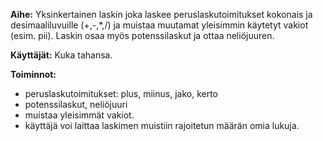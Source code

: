 **Aihe:** Yksinkertainen laskin joka laskee peruslaskutoimitukset kokonais ja desimaaliluvuille (+,-,*,/) ja muistaa muutamat yleisimmin käytetyt vakiot (esim. pii). Laskin osaa myös potenssilaskut ja ottaa neliöjuuren.

**Käyttäjät:** Kuka tahansa. 

**Toiminnot:** 
- peruslaskutoimitukset: plus, miinus, jako, kerto
- potenssilaskut, neliöjuuri
- muistaa yleisimmät vakiot. 
- käyttäjä voi laittaa laskimen muistiin rajoitetun määrän omia lukuja.
